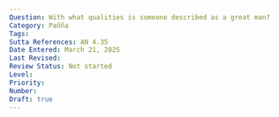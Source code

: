 ```yaml
---
Question: With what qualities is someone described as a great man?
Category: Pañña
Tags:
Sutta References: AN 4.35
Date Entered: March 21, 2025
Last Revised:
Review Status: Not started
Level: 
Priority: 
Number: 
Draft: true
---
```

